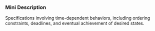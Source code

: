 ### Mini Description

Specifications involving time-dependent behaviors, including ordering constraints, deadlines, and eventual achievement of desired states.
